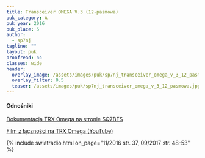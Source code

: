 ```yaml
---
title: Transceiver OMEGA V.3 (12-pasmowa)
puk_category: A
puk_year: 2016
puk_place: 5
author: 
  - sp7nj
tagline: ""
layout: puk
proofread: no
classes: wide
header:
  overlay_image: /assets/images/puk/sp7nj_transceiver_omega_v_3_12_pasmowa.jpg
  overlay_filter: 0.5
  teaser: /assets/images/puk/sp7nj_transceiver_omega_v_3_12_pasmowa.jpg
---
```






 



#### Odnośniki

[Dokumentacja TRX Omega na stronie SQ7BFS](https://web.archive.org/web/20230611012750/https://www.lukaszruta.pl/omega_dok.htm)

[Film z łączności na TRX Omega (YouTube)](https://www.youtube.com/watch?v=Sr82FwTC3DY)

 



{% include swiatradio.html on_page="11/2016 str. 37, 09/2017 str. 48-53" %}

 





 


